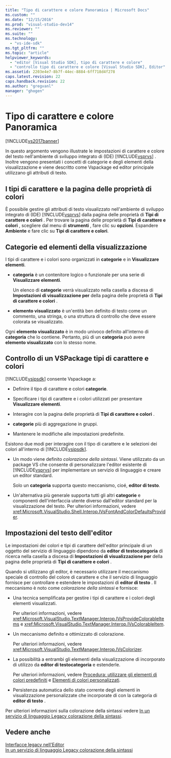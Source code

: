 ```yaml
---
title: "Tipo di carattere e colore Panoramica | Microsoft Docs"
ms.custom: ""
ms.date: "12/15/2016"
ms.prod: "visual-studio-dev14"
ms.reviewer: ""
ms.suite: ""
ms.technology: 
  - "vs-ide-sdk"
ms.tgt_pltfrm: ""
ms.topic: "article"
helpviewer_keywords: 
  - "editor [Visual Studio SDK], tipo di carattere e colore"
  - "controllo tipo di carattere e colore [Visual Studio SDK], Editor"
ms.assetid: 2203e4e7-8b7f-44ec-8884-6ff718d4f278
caps.latest.revision: 22
caps.handback.revision: 22
ms.author: "gregvanl"
manager: "ghogen"
---
```

# Tipo di carattere e colore Panoramica
[!INCLUDE[vs2017banner](../code-quality/includes/vs2017banner.md)]

In questo argomento vengono illustrate le impostazioni di carattere e colore del testo nell'ambiente di sviluppo integrato di \(IDE\) [!INCLUDE[vsprvs](../code-quality/includes/vsprvs_md.md)] .  Inoltre vengono presentati i concetti di categorie e degli elementi della visualizzazione e viene descritto come Vspackage ed editor principale utilizzano gli attributi di testo.  
  
## I tipi di carattere e la pagina delle proprietà di colori  
 È possibile gestire gli attributi di testo visualizzato nell'ambiente di sviluppo integrato di \(IDE\) [!INCLUDE[vsprvs](../code-quality/includes/vsprvs_md.md)] dalla pagina delle proprietà di **Tipi di carattere e colori** .  Per trovare la pagina delle proprietà di **Tipi di carattere e colori** , scegliere dal menu di **strumenti** , fare clic su **opzioni**.  Espandere **Ambiente** e fare clic su **Tipi di carattere e colori**.  
  
## Categorie ed elementi della visualizzazione  
 I tipi di carattere e i colori sono organizzati in **categorie** e in **Visualizzare elementi**.  
  
-   **categoria** è un contenitore logico o funzionale per una serie di **Visualizzare elementi**.  
  
     Un elenco di **categorie** verrà visualizzato nella casella a discesa di **Impostazioni di visualizzazione per** della pagina delle proprietà di **Tipi di carattere e colori** .  
  
-   **elemento visualizzato** è un'entità ben definito di testo come un commento, una stringa, o una struttura di controllo che deve essere colorata se visualizzato.  
  
 Ogni **elemento visualizzato** è in modo univoco definito all'interno di **categoria** che lo contiene.  Pertanto, più di un **categoria** può avere **elemento visualizzato** con lo stesso nome.  
  
## Controllo di un VSPackage tipi di carattere e colori  
 [!INCLUDE[vsipsdk](../extensibility/includes/vsipsdk_md.md)] consente Vspackage a:  
  
-   Definire il tipo di carattere e colori **categorie**.  
  
-   Specificare i tipi di carattere e i colori utilizzati per presentare **Visualizzare elementi**.  
  
-   Interagire con la pagina delle proprietà di **Tipi di carattere e colori** .  
  
-   **categorie** più di aggregazione in gruppi.  
  
-   Mantenere le modifiche alle impostazioni predefinite.  
  
 Esistono due modi per interagire con il tipo di carattere e le selezioni dei colori all'interno di [!INCLUDE[vsipsdk](../extensibility/includes/vsipsdk_md.md)].  
  
-   Un modo viene definito *colorazione della sintassi*.  Viene utilizzato da un package VS che consente di personalizzare l'editor esistente di [!INCLUDE[vsprvs](../code-quality/includes/vsprvs_md.md)] per implementare un servizio di linguaggio e creare un editor standard.  
  
     Solo un **categoria** supporta questo meccanismo, cioé, **editor di testo**.  
  
-   Un'alternativa più generale supporta tutti gli altri **categorie** e componenti dell'interfaccia utente diverso dall'editor standard per la visualizzazione del testo.  Per ulteriori informazioni, vedere <xref:Microsoft.VisualStudio.Shell.Interop.IVsFontAndColorDefaultsProvider>.  
  
## Impostazioni del testo dell'editor  
 Le impostazioni dei colori e tipi di carattere dell'editor principale di un oggetto del servizio di linguaggio dipendono da **editor di testocategoria** di ricerca nella casella a discesa di **Impostazioni di visualizzazione per** della pagina delle proprietà di **Tipi di carattere e colori** .  
  
 Quando si utilizzano gli editor, è necessario utilizzare il meccanismo speciale di controllo del colore di carattere e che il servizio di linguaggio fornisce per controllare e estendere le impostazioni di **editor di testo** .  Il meccanismo è noto come *colorazione della sintassi* e fornisce:  
  
-   Una tecnica semplificata per gestire i tipi di carattere e i colori degli elementi visualizzati.  
  
     Per ulteriori informazioni, vedere <xref:Microsoft.VisualStudio.TextManager.Interop.IVsProvideColorableItems> e <xref:Microsoft.VisualStudio.TextManager.Interop.IVsColorableItem>.  
  
-   Un meccanismo definito e ottimizzato di colorazione.  
  
     Per ulteriori informazioni, vedere <xref:Microsoft.VisualStudio.TextManager.Interop.IVsColorizer>.  
  
-   La possibilità a entrambi gli elementi della visualizzazione di incorporato di utilizzo da **editor di testocategoria** e estenderle.  
  
     Per ulteriori informazioni, vedere [Procedura: utilizzare gli elementi di colori predefiniti](../extensibility/internals/how-to-use-built-in-colorable-items.md) e [Elementi di colori personalizzati](../extensibility/internals/custom-colorable-items.md).  
  
-   Persistenza automatica dello stato corrente degli elementi in visualizzazione personalizzate che incorporate di con la categoria di **editor di testo** .  
  
 Per ulteriori informazioni sulla colorazione della sintassi vedere [In un servizio di linguaggio Legacy colorazione della sintassi](../extensibility/internals/syntax-coloring-in-a-legacy-language-service.md).  
  
## Vedere anche  
 [Interfacce legacy nell'Editor](../extensibility/legacy-interfaces-in-the-editor.md)   
 [In un servizio di linguaggio Legacy colorazione della sintassi](../extensibility/internals/syntax-coloring-in-a-legacy-language-service.md)